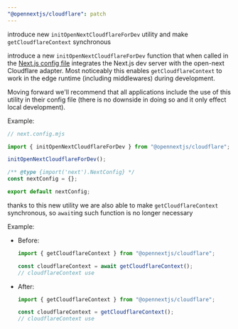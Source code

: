 ```yaml
---
"@opennextjs/cloudflare": patch
---
```


introduce new `initOpenNextCloudflareForDev` utility and make `getCloudflareContext` synchronous

introduce a new `initOpenNextCloudflareForDev` function that when called in the [Next.js config file](https://nextjs.org/docs/app/api-reference/config/next-config-js) integrates the Next.js dev server with the open-next Cloudflare adapter. Most noticeably this enables `getCloudflareContext` to work in
the edge runtime (including middlewares) during development.

Moving forward we'll recommend that all applications include the use of this utility in their config file (there is no downside in doing so and it only effect local development).

Example:

```js
// next.config.mjs

import { initOpenNextCloudflareForDev } from "@opennextjs/cloudflare";

initOpenNextCloudflareForDev();

/** @type {import('next').NextConfig} */
const nextConfig = {};

export default nextConfig;
```

thanks to this new utility we are also able to make `getCloudflareContext` synchronous, so `await`ing such function is no longer necessary

Example:

- Before:

  ```js
  import { getCloudflareContext } from "@opennextjs/cloudflare";

  const cloudflareContext = await getCloudflareContext();
  // cloudflareContext use
  ```

- After:

  ```js
  import { getCloudflareContext } from "@opennextjs/cloudflare";

  const cloudflareContext = getCloudflareContext();
  // cloudflareContext use
  ```
